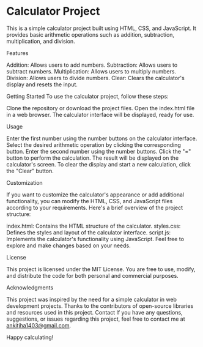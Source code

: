 # Calculator Project

This is a simple calculator project built using HTML, CSS, and JavaScript. It provides basic arithmetic operations such as addition, subtraction, multiplication, and division.

Features

Addition: Allows users to add numbers.
Subtraction: Allows users to subtract numbers.
Multiplication: Allows users to multiply numbers.
Division: Allows users to divide numbers.
Clear: Clears the calculator's display and resets the input.


Getting Started
To use the calculator project, follow these steps:

Clone the repository or download the project files.
Open the index.html file in a web browser.
The calculator interface will be displayed, ready for use.


Usage

Enter the first number using the number buttons on the calculator interface.
Select the desired arithmetic operation by clicking the corresponding button.
Enter the second number using the number buttons.
Click the "=" button to perform the calculation.
The result will be displayed on the calculator's screen.
To clear the display and start a new calculation, click the "Clear" button.


Customization

If you want to customize the calculator's appearance or add additional functionality, you can modify the HTML, CSS, and JavaScript files according to your requirements. Here's a brief overview of the project structure:

index.html: Contains the HTML structure of the calculator.
styles.css: Defines the styles and layout of the calculator interface.
script.js: Implements the calculator's functionality using JavaScript.
Feel free to explore and make changes based on your needs.

License

This project is licensed under the MIT License. You are free to use, modify, and distribute the code for both personal and commercial purposes.

Acknowledgments

This project was inspired by the need for a simple calculator in web development projects.
Thanks to the contributors of open-source libraries and resources used in this project.
Contact
If you have any questions, suggestions, or issues regarding this project, feel free to contact me at ankitjha1403@gmail.com.

Happy calculating!

